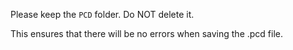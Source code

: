 Please keep the `PCD` folder. Do NOT delete it.

This ensures that there will be no errors when saving the .pcd file.
